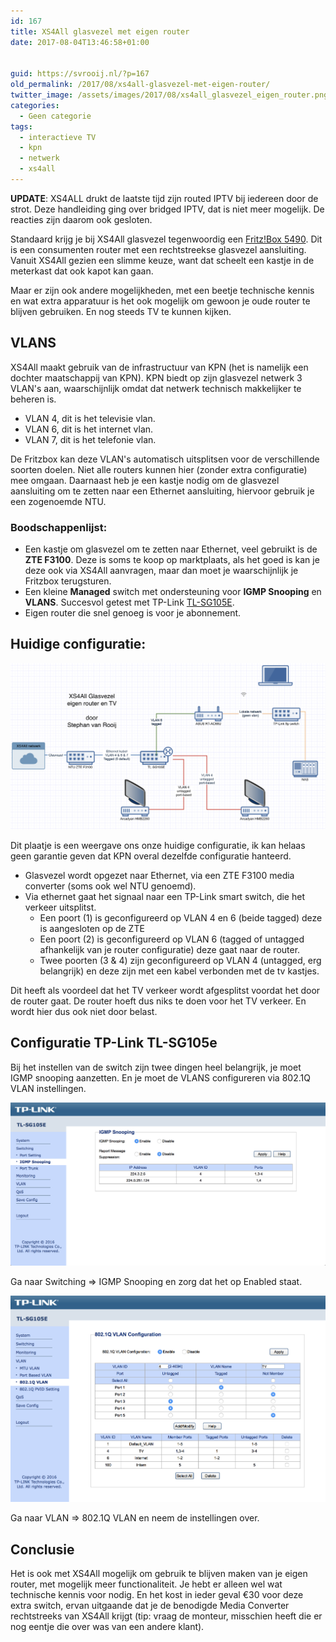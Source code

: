 ```yaml
---
id: 167
title: XS4All glasvezel met eigen router
date: 2017-08-04T13:46:58+01:00


guid: https://svrooij.nl/?p=167
old_permalink: /2017/08/xs4all-glasvezel-met-eigen-router/
twitter_image: /assets/images/2017/08/xs4all_glasvezel_eigen_router.png
categories:
  - Geen categorie
tags:
  - interactieve TV
  - kpn
  - netwerk
  - xs4all
---
```

**UPDATE**: XS4ALL drukt de laatste tijd zijn routed IPTV bij iedereen door de strot. Deze handleiding ging over bridged IPTV, dat is niet meer mogelijk. De reacties zijn daarom ook gesloten.

Standaard krijg je bij XS4All glasvezel tegenwoordig een <a href="https://nl.hardware.info/product/358976/avm-fritzbox-5490/specificaties" target="_blank" rel="noopener noreferrer">Fritz!Box 5490</a>. Dit is een consumenten router met een rechtstreekse glasvezel aansluiting. Vanuit XS4All gezien een slimme keuze, want dat scheelt een kastje in de meterkast dat ook kapot kan gaan.

Maar er zijn ook andere mogelijkheden, met een beetje technische kennis en wat extra apparatuur is het ook mogelijk om gewoon je oude router te blijven gebruiken. En nog steeds TV te kunnen kijken.

<!--more-->

## VLANS

XS4All maakt gebruik van de infrastructuur van KPN (het is namelijk een dochter maatschappij van KPN). KPN biedt op zijn glasvezel netwerk 3 VLAN's aan, waarschijnlijk omdat dat netwerk technisch makkelijker te beheren is.

  * VLAN 4, dit is het televisie vlan.
  * VLAN 6, dit is het internet vlan.
  * VLAN 7, dit is het telefonie vlan.

De Fritzbox kan deze VLAN's automatisch uitsplitsen voor de verschillende soorten doelen. Niet alle routers kunnen hier (zonder extra configuratie) mee omgaan. Daarnaast heb je een kastje nodig om de glasvezel aansluiting om te zetten naar een Ethernet aansluiting, hiervoor gebruik je een zogenoemde NTU.

### Boodschappenlijst:

  * Een kastje om glasvezel om te zetten naar Ethernet, veel gebruikt is de **ZTE F3100**. Deze is soms te koop op marktplaats, als het goed is kan je deze ook via XS4All aanvragen, maar dan moet je waarschijnlijk je Fritzbox terugsturen.
  * Een kleine **Managed** switch met ondersteuning voor **IGMP Snooping** en **VLANS**. Succesvol getest met TP-Link <a href="https://tweakers.net/pricewatch/411190/tp-link-tl-sg105e-gigabit-easy-smart-switch-met-5-aansluitingen.html" target="_blank" rel="noopener noreferrer">TL-SG105E</a>.
  * Eigen router die snel genoeg is voor je abonnement.

## Huidige configuratie:

![Eigen router](/assets/images/2017/08/xs4all_glasvezel_eigen_router.png)

Dit plaatje is een weergave ons onze huidige configuratie, ik kan helaas geen garantie geven dat KPN overal dezelfde configuratie hanteerd.

  * Glasvezel wordt opgezet naar Ethernet, via een ZTE F3100 media converter (soms ook wel NTU genoemd).
  * Via ethernet gaat het signaal naar een TP-Link smart switch, die het verkeer uitsplitst. 
      * Een poort (1) is geconfigureerd op VLAN 4 en 6 (beide tagged) deze is aangesloten op de ZTE
      * Een poort (2) is geconfigureerd op VLAN 6 (tagged of untagged afhankelijk van je router configuratie) deze gaat naar de router.
      * Twee poorten (3 & 4) zijn geconfigureerd op VLAN 4 (untagged, erg belangrijk) en deze zijn met een kabel verbonden met de tv kastjes.

Dit heeft als voordeel dat het TV verkeer wordt afgesplitst voordat het door de router gaat. De router hoeft dus niks te doen voor het TV verkeer. En wordt hier dus ook niet door belast.

## Configuratie TP-Link TL-SG105e

Bij het instellen van de switch zijn twee dingen heel belangrijk, je moet IGMP snooping aanzetten. En je moet de VLANS configureren via 802.1Q VLAN instellingen.

![sg105e](/assets/images/2017/08/tl-sg105e_xs4all_igmp.png)

Ga naar Switching => IGMP Snooping en zorg dat het op Enabled staat.

![VLANS](/assets/images/2017/08/tl-sg105e_xs4all_vlans.png)

Ga naar VLAN => 802.1Q VLAN en neem de instellingen over.

## Conclusie

Het is ook met XS4All mogelijk om gebruik te blijven maken van je eigen router, met mogelijk meer functionaliteit. Je hebt er alleen wel wat technische kennis voor nodig. En het kost in ieder geval €30 voor deze extra switch, ervan uitgaande dat je de benodigde Media Converter rechtstreeks van XS4All krijgt (tip: vraag de monteur, misschien heeft die er nog eentje die over was van een andere klant).